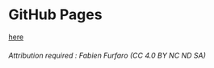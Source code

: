 # GitHub Pages

 [here](https://fabienfrfr.github.io)

###### Attribution required : Fabien Furfaro (CC 4.0 BY NC ND SA)
